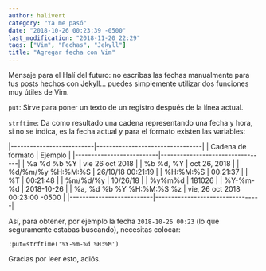 ```yaml
---
author: halivert
category: "Ya me pasó"
date: "2018-10-26 00:23:39 -0500"
last_modification: "2018-11-20 22:29"
tags: ["Vim", "Fechas", "Jekyll"]
title: "Agregar fecha con Vim"
---
```


Mensaje para el Halí del futuro: no escribas las fechas manualmente para
tus posts hechos con Jekyll... puedes simplemente utilizar dos funciones
muy útiles de Vim.

<!-- Seguir leyendo -->

`put`: Sirve para poner un texto de un registro después de la línea
actual.

`strftime`: Da como resultado una cadena representando una fecha y hora,
si no se indica, es la fecha actual y para el formato existen las
variables:

|--------------------------|---------------------------------|
| Cadena de formato        | Ejemplo                         |
|--------------------------|---------------------------------|
| %a %d %b %Y              | vie 26 oct 2018                 |
| %b %d, %Y                | oct 26, 2018                    |
| %d/%m/%y %H:%M:%S        | 26/10/18 00:21:19               |
| %H:%M:%S                 | 00:21:37                        |
| %T                       | 00:21:48                        |
| %m/%d/%y                 | 10/26/18                        |
| %y%m%d                   | 181026                          |
| %Y-%m-%d                 | 2018-10-26                      |
| %a, %d %b %Y %H:%M:%S %z | vie, 26 oct 2018 00:23:00 -0500 |
|--------------------------|---------------------------------|

Así, para obtener, por ejemplo la fecha `2018-10-26 00:23` (lo
que seguramente estabas buscando), necesitas colocar:
```
:put=strftime('%Y-%m-%d %H:%M')
```
Gracias por leer esto, adiós.
